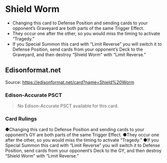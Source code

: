 # Shield Worm

*   Changing this card to Defense Position and sending cards to your opponent’s Graveyard are both parts of the same Trigger Effect.
*   They occur one after the other, so you would miss the timing to activate “Tragedy.”
*   If you Special Summon this card with “Limit Reverse” you will switch it to Defense Position, send cards from your opponent’s Deck to the Graveyard, and then destroy “Shield Worm” with “Limit Reverse.”

## Edisonformat.net

Source: https://edisonformat.net/card?name=Shield%20Worm

### Edison-Accurate PSCT

> No Edison-Accurate PSCT available for this card.

### Card Rulings

●Changing this card to Defense Position and sending cards to your opponent’s GY are both parts of the same Trigger Effect.
●They occur one after the other, so you would miss the timing to activate “Tragedy.”
●If you Special Summon this card with “Limit Reverse” you will switch it to Defense Position, send cards from your opponent’s Deck to the GY, and then destroy “Shield Worm” with “Limit Reverse.”
            
